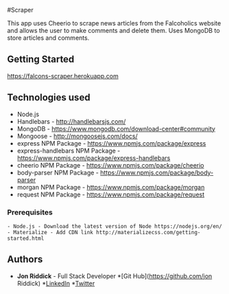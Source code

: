#Scraper

This app uses Cheerio to scrape news articles from the Falcoholics website and allows the user to make comments and delete them. Uses MongoDB to store articles and comments.

## Getting Started
https://falcons-scraper.herokuapp.com

## Technologies used
- Node.js
- Handlebars - http://handlebarsjs.com/
- MongoDB - https://www.mongodb.com/download-center#community
- Mongoose - http://mongoosejs.com/docs/
- express NPM Package - https://www.npmjs.com/package/express
- express-handlebars NPM Package - https://www.npmjs.com/package/express-handlebars
- cheerio NPM Package - https://www.npmjs.com/package/cheerio
- body-parser NPM Package - https://www.npmjs.com/package/body-parser
- morgan NPM Package - https://www.npmjs.com/package/morgan
- request NPM Package - https://www.npmjs.com/package/request

### Prerequisites

```
- Node.js - Download the latest version of Node https://nodejs.org/en/
- Materialize - Add CDN link http://materializecss.com/getting-started.html
```

## Authors

* **Jon Riddick** - Full Stack Developer
*[Git Hub](https://github.com/jon Riddick)
*[LinkedIn](https://www.linkedin.com/in/jonriddick/)
*[Twitter](https://twitter.com/jonriddick)